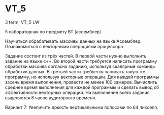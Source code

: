 # VT_5
3 term, VT, 5 LW

5 лабораторная по предмету ВТ (ассемблер)

Научиться обрабатывать массивы данных на языке Ассемблер. Познакомиться с векторными операциями процессора

Задание состоит из трёх частей. В первой части нужно выполнить задание на языке с++. Во второй части требуется написать программу обработки массива согласно заданию, используя скалярные команды обработки данных. В третьей части требуется написать такую же программу, но используя векторные операции. Для каждой программы засечь время выполнения, провести не менее 100 замеров. Вычислить среднее время выполнения для каждой программы и сделать вывод об эффективности векторных операций. На выполнение всего задания выделяется 8 часов аудиторного времени.

Вариант 7: 
Увеличить яркость вертикальными полосами по 64 пикселя.
